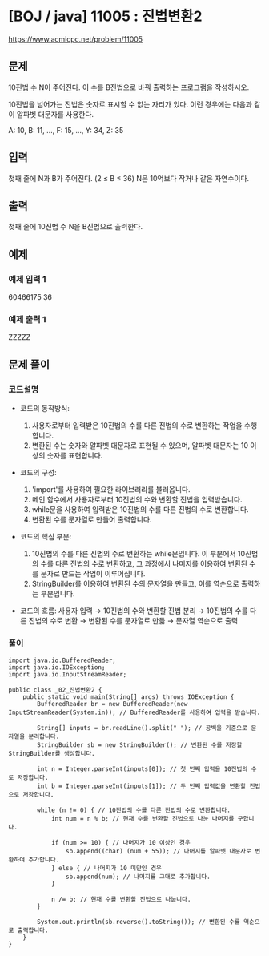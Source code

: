 





# [BOJ / java] 11005 : 진법변환2

https://www.acmicpc.net/problem/11005

## 문제
10진법 수 N이 주어진다. 이 수를 B진법으로 바꿔 출력하는 프로그램을 작성하시오.

10진법을 넘어가는 진법은 숫자로 표시할 수 없는 자리가 있다. 이런 경우에는 다음과 같이 알파벳 대문자를 사용한다.

A: 10, B: 11, ..., F: 15, ..., Y: 34, Z: 35

## 입력

첫째 줄에 N과 B가 주어진다. (2 ≤ B ≤ 36) N은 10억보다 작거나 같은 자연수이다.

## 출력

첫째 줄에 10진법 수 N을 B진법으로 출력한다.

## 예제
### 예제 입력 1

60466175 36

### 예제 출력 1

ZZZZZ

## 문제 풀이
### 코드설명
- 코드의 동작방식:
    
    1. 사용자로부터 입력받은 10진법의 수를 다른 진법의 수로 변환하는 작업을 수행합니다.
    2. 변환된 수는 숫자와 알파벳 대문자로 표현될 수 있으며, 알파벳 대문자는 10 이상의 숫자를 표현합니다.
- 코드의 구성:
    
    1. 'import'를 사용하여 필요한 라이브러리를 불러옵니다.
    2. 메인 함수에서 사용자로부터 10진법의 수와 변환할 진법을 입력받습니다.
    3. while문을 사용하여 입력받은 10진법의 수를 다른 진법의 수로 변환합니다.
    4. 변환된 수를 문자열로 만들어 출력합니다.
- 코드의 핵심 부분:
    
    1. 10진법의 수를 다른 진법의 수로 변환하는 while문입니다. 이 부분에서 10진법의 수를 다른 진법의 수로 변환하고, 그 과정에서 나머지를 이용하여 변환된 수를 문자로 만드는 작업이 이루어집니다.
    2. StringBuilder를 이용하여 변환된 수의 문자열을 만들고, 이를 역순으로 출력하는 부분입니다.
- 코드의 흐름: 사용자 입력 → 10진법의 수와 변환할 진법 분리 → 10진법의 수를 다른 진법의 수로 변환 → 변환된 수를 문자열로 만듦 → 문자열 역순으로 출력


### 풀이

```
import java.io.BufferedReader;
import java.io.IOException;
import java.io.InputStreamReader;

public class _02_진법변환2 {
    public static void main(String[] args) throws IOException {
        BufferedReader br = new BufferedReader(new InputStreamReader(System.in)); // BufferedReader를 사용하여 입력을 받습니다.

        String[] inputs = br.readLine().split(" "); // 공백을 기준으로 문자열을 분리합니다.
        StringBuilder sb = new StringBuilder(); // 변환된 수를 저장할 StringBuilder를 생성합니다.

        int n = Integer.parseInt(inputs[0]); // 첫 번째 입력을 10진법의 수로 저장합니다.
        int b = Integer.parseInt(inputs[1]); // 두 번째 입력값을 변환할 진법으로 저장합니다.

        while (n != 0) { // 10진법의 수를 다른 진법의 수로 변환합니다.
            int num = n % b; // 현재 수를 변환할 진법으로 나눈 나머지를 구합니다.

            if (num >= 10) { // 나머지가 10 이상인 경우
                sb.append((char) (num + 55)); // 나머지를 알파벳 대문자로 변환하여 추가합니다.
            } else { // 나머지가 10 미만인 경우
                sb.append(num); // 나머지를 그대로 추가합니다.
            }

            n /= b; // 현재 수를 변환할 진법으로 나눕니다.
        }

        System.out.println(sb.reverse().toString()); // 변환된 수를 역순으로 출력합니다.
    }
}
```

